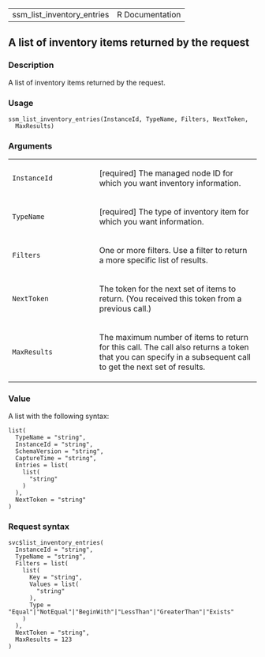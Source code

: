<table style="width: 100%;">
<tbody>
<tr class="odd">
<td>ssm_list_inventory_entries</td>
<td style="text-align: right;">R Documentation</td>
</tr>
</tbody>
</table>

## A list of inventory items returned by the request

### Description

A list of inventory items returned by the request.

### Usage

    ssm_list_inventory_entries(InstanceId, TypeName, Filters, NextToken,
      MaxResults)

### Arguments

<table>
<colgroup>
<col style="width: 35%" />
<col style="width: 65%" />
</colgroup>
<tbody>
<tr class="odd">
<td><code
id="ssm_list_inventory_entries_:_InstanceId">InstanceId</code></td>
<td><p>[required] The managed node ID for which you want inventory
information.</p></td>
</tr>
<tr class="even">
<td><code
id="ssm_list_inventory_entries_:_TypeName">TypeName</code></td>
<td><p>[required] The type of inventory item for which you want
information.</p></td>
</tr>
<tr class="odd">
<td><code id="ssm_list_inventory_entries_:_Filters">Filters</code></td>
<td><p>One or more filters. Use a filter to return a more specific list
of results.</p></td>
</tr>
<tr class="even">
<td><code
id="ssm_list_inventory_entries_:_NextToken">NextToken</code></td>
<td><p>The token for the next set of items to return. (You received this
token from a previous call.)</p></td>
</tr>
<tr class="odd">
<td><code
id="ssm_list_inventory_entries_:_MaxResults">MaxResults</code></td>
<td><p>The maximum number of items to return for this call. The call
also returns a token that you can specify in a subsequent call to get
the next set of results.</p></td>
</tr>
</tbody>
</table>

### Value

A list with the following syntax:

    list(
      TypeName = "string",
      InstanceId = "string",
      SchemaVersion = "string",
      CaptureTime = "string",
      Entries = list(
        list(
          "string"
        )
      ),
      NextToken = "string"
    )

### Request syntax

    svc$list_inventory_entries(
      InstanceId = "string",
      TypeName = "string",
      Filters = list(
        list(
          Key = "string",
          Values = list(
            "string"
          ),
          Type = "Equal"|"NotEqual"|"BeginWith"|"LessThan"|"GreaterThan"|"Exists"
        )
      ),
      NextToken = "string",
      MaxResults = 123
    )
